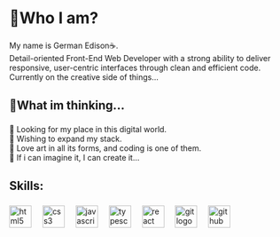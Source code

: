 <h1 align="left">🦉Who I am?</h1>

###

<p align="left">My name is German Edison☕. <br>Detail-oriented Front-End Web Developer with a strong ability to deliver responsive, user-centric
interfaces through clean and efficient code. 
<br>
Currently on the creative side of things...
</p>

###

<h2 align="left">💼What im thinking...</h2>

###

<p align="left">🍁 Looking for my place in this digital world.<br>🍂 Wishing to expand my stack.<br>🎻 Love art in all its forms, and coding is one of them.<br>🐙 If i can imagine it, I can create it...</p>

###

<h2 align="left">Skills:</h2>

###

<div align="left">
  <img src="https://cdn.jsdelivr.net/gh/devicons/devicon/icons/html5/html5-original.svg" height="40" alt="html5 logo"  />
  <img width="12" />
  <img src="https://cdn.jsdelivr.net/gh/devicons/devicon/icons/css3/css3-original.svg" height="40" alt="css3 logo"  />
  <img width="12" />
  <img src="https://cdn.jsdelivr.net/gh/devicons/devicon/icons/javascript/javascript-original.svg" height="40" alt="javascript logo"  />
  <img width="12" />
  <img src="https://cdn.jsdelivr.net/gh/devicons/devicon/icons/typescript/typescript-original.svg" height="40" alt="typescript logo"  />
  <img width="12" />
  <img src="https://cdn.jsdelivr.net/gh/devicons/devicon/icons/react/react-original.svg" height="40" alt="react logo"  />
  <img width="12" />
  <img src="https://cdn.jsdelivr.net/gh/devicons/devicon/icons/git/git-original.svg" height="40" alt="git logo"  />
  <img width="12" />
  <img src="https://cdn.jsdelivr.net/gh/devicons/devicon/icons/github/github-original.svg" height="40" alt="github logo"  />
</div>

###

<!---
gEdisonCode/gEdisonCode is a ✨ special ✨ repository because its `README.md` (this file) appears on your GitHub profile.
You can click the Preview link to take a look at your changes.
--->
